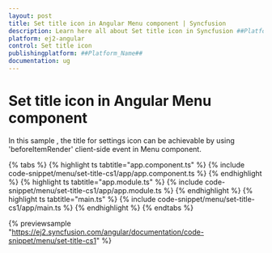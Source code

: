 ```yaml
---
layout: post
title: Set title icon in Angular Menu component | Syncfusion
description: Learn here all about Set title icon in Syncfusion ##Platform_Name## Menu component of Syncfusion Essential JS 2 and more.
platform: ej2-angular
control: Set title icon 
publishingplatform: ##Platform_Name##
documentation: ug
---
```


# Set title icon in Angular Menu component

In this sample , the title for settings icon can be achievable by using 'beforeItemRender' client-side event in Menu component.

{% tabs %}
{% highlight ts tabtitle="app.component.ts" %}
{% include code-snippet/menu/set-title-cs1/app/app.component.ts %}
{% endhighlight %}
{% highlight ts tabtitle="app.module.ts" %}
{% include code-snippet/menu/set-title-cs1/app/app.module.ts %}
{% endhighlight %}
{% highlight ts tabtitle="main.ts" %}
{% include code-snippet/menu/set-title-cs1/app/main.ts %}
{% endhighlight %}
{% endtabs %}
  
{% previewsample "https://ej2.syncfusion.com/angular/documentation/code-snippet/menu/set-title-cs1" %}